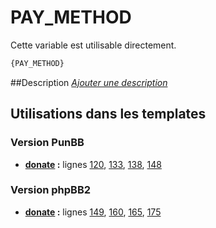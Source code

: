 # PAY_METHOD


Cette variable est utilisable directement.

```html
{PAY_METHOD}
```

##Description
[*Ajouter une description*](https://fa-tvars.appspot.com/var/PAY_METHOD)

## Utilisations dans les templates

### Version PunBB
* __[donate](../tpl/var/punbb/donate.md#readme) :__ lignes [120](../tpl/src/punbb/donate.tpl#L120), [133](../tpl/src/punbb/donate.tpl#L133), [138](../tpl/src/punbb/donate.tpl#L138), [148](../tpl/src/punbb/donate.tpl#L148)

### Version phpBB2
* __[donate](../tpl/var/subsilver/donate.md#readme) :__ lignes [149](../tpl/src/subsilver/donate.tpl#L149), [160](../tpl/src/subsilver/donate.tpl#L160), [165](../tpl/src/subsilver/donate.tpl#L165), [175](../tpl/src/subsilver/donate.tpl#L175)